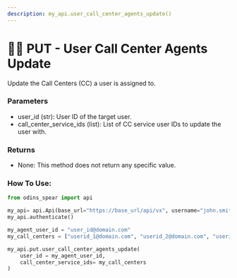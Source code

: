 ```yaml
---
description: my_api.user_call_center_agents_update()
---
```


# 🙋‍♂️ PUT - User Call Center Agents Update

Update the Call Centers (CC) a user is assigned to.

### Parameters&#x20;

* user\_id (str): User ID of the target user.
* call\_center\_service\_ids (list): List of CC service user IDs to update the user with.

### Returns

* None: This method does not return any specific value.

### How To Use:

```python
from odins_spear import api

my_api= api.Api(base_url="https://base_url/api/vx", username="john.smith", password="ODIN_INSTANCE_1")
my_api.authenticate()

my_agent_user_id = "user_id@domain.com"
my_call_centers = ["userid_1@domain.com", "userid_2@domain.com", "userid_3@domain.com"]

my_api.put.user_call_center_agents_update(
    user_id = my_agent_user_id,
    call_center_service_ids= my_call_centers 
)
```

